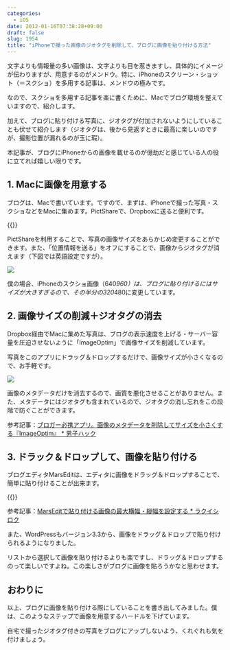 ```yaml
---
categories:
  - iOS
date: 2012-01-16T07:38:28+09:00
draft: false
slug: 1954
title: "iPhoneで撮った画像のジオタグを削除して、ブログに画像を貼り付ける方法"
---
```


文字よりも情報量の多い画像は、文字よりも目を惹きますし、具体的にイメージが伝わりますが、用意するのがメンドウ。特に、iPhoneのスクリーン・ショット（＝スクショ）を多用する記事は、メンドウの極みです。

なので、スクショを多用する記事を楽に書くために、Macでブログ環境を整えていますので、紹介します。

加えて、ブログに貼り付ける写真に、ジオタグが付加されないようにしていることも伏せて紹介します（ジオタグは、後から見返すときに最高に楽しいのですが、撮影位置が漏れるのが玉に瑕）。

本記事が、ブログにiPhoneからの画像を載せるのが億劫だと感じている人の役に立てれば嬉しい限りです。

## 1. Macに画像を用意する

ブログは、Macで書いています。ですので、まずは、iPhoneで撮った写真・スクショなどをMacに集めます。PictShareで、Dropboxに送ると便利です。

{{<app id="390945637" title="PictShare 2.6.2（￥250）" src="https://a1.mzstatic.com/us/r1000/088/Purple/c9/71/8d/mzl.mbjjlpfj.100x100-75.jpg">}}

PictShareを利用することで、写真の画像サイズをあらかじめ変更することができます。また、「位置情報を送る」をオフにすることで、画像からジオタグが消えます（下図では英語設定ですが）。

![](/images/2012/01/1954_1.png)

僕の場合、iPhoneのスクショ画像（640*960）は、ブログに貼り付けるにはサイズが大きすぎるので、その半分の320*480に変更しています。

## 2. 画像サイズの削減＋ジオタグの消去

Dropbox経由でMacに集めた写真は、ブログの表示速度を上げる・サーバー容量を圧迫させないように「ImageOptim」で画像サイズを削減しています。

写真をこのアプリにドラッグ＆ドロップするだけで、画像サイズが小さくなるので、お手軽です。

![](/images/2012/01/1954_2.png)

画像のメタデータだけを消去するので、画質を悪化させることがありません。また、メタデータにはジオタグも含まれているので、ジオタグの消し忘れをこの段階で防ぐことができます。

参考記事：[ブロガー必携アプリ。画像のメタデータを削除してサイズを小さくする『ImageOptim』 * 男子ハック](http://www.danshihack.com/2011/10/12/junp/macapp_imageoptim.html)

## 3. ドラック＆ドロップして、画像を貼り付ける

ブログエディタMarsEditは、エディタに画像をドラッグ＆ドロップすることで、簡単に貼り付けることが出来ます。

{{<app id="402376225" title="MarsEdit 3.4.2（￥3,450）" src="https://a4.mzstatic.com/us/r1000/095/Purple/1c/4e/d9/mzi.gfwebzum.100x100-75.png">}}

参考記事：[MarsEditで貼り付ける画像の最大横幅・縦幅を設定する * ラクイシロク](http://rakuishi.com/archives/1562/)

また、WordPressもバージョン3.3から、画像をドラッグ＆ドロップで貼り付けられるようになりました。

リストから選択して画像を貼り付けるよりも楽ですし、ドラッグ＆ドロップするのって楽しいですよね。この楽しさがブログに画像を貼ろうかなと思わせます。

## おわりに

以上、ブログに画像を貼り付ける際にしていることを書き出してみました。僕は、このようなステップで画像を用意するハードルを下げています。

自宅で撮ったジオタグ付きの写真をブログにアップしないよう、くれぐれも気を付けましょう。
